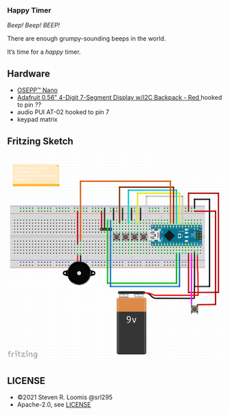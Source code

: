 ### Happy Timer

_Beep! Beep! BEEP!_

There are enough grumpy-sounding beeps in the world.

It’s time for a _happy_ timer.

## Hardware

- [OSEPP™ Nano](https://www.osepp.com/electronic-modules/microcontroller-boards/102-osepp-nano)
- [Adafruit 0.56" 4-Digit 7-Segment Display w/I2C Backpack - Red
](https://www.adafruit.com/product/878) hooked to pin ??
- audio PUI AT-02 hooked to pin 7
- keypad matrix

## Fritzing Sketch
[![Fritzing Image](./HappyTimeSketch.png)](./HappyTimeSketch.fzz)
## LICENSE

- ©2021 Steven R. Loomis @srl295
- Apache-2.0, see [LICENSE](./LICENSE)

